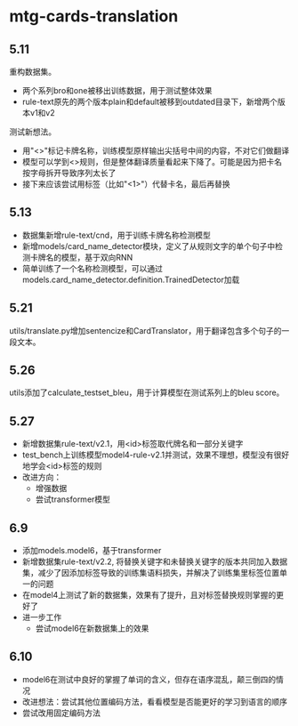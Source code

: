 # mtg-cards-translation

## 5.11

重构数据集。

- 两个系列bro和one被移出训练数据，用于测试整体效果
- rule-text原先的两个版本plain和default被移到outdated目录下，新增两个版本v1和v2

测试新想法。

- 用"<>"标记卡牌名称，训练模型原样输出尖括号中间的内容，不对它们做翻译
- 模型可以学到<>规则，但是整体翻译质量看起来下降了。可能是因为把卡名按字母拆开导致序列太长了
- 接下来应该尝试用标签（比如"<1>"）代替卡名，最后再替换

## 5.13

- 数据集新增rule-text/cnd，用于训练卡牌名称检测模型
- 新增models/card_name_detector模块，定义了从规则文字的单个句子中检测卡牌名的模型，基于双向RNN
- 简单训练了一个名称检测模型，可以通过models.card_name_detector.definition.TrainedDetector加载

## 5.21

utils/translate.py增加sentencize和CardTranslator，用于翻译包含多个句子的一段文本。

## 5.26

utils添加了calculate_testset_bleu，用于计算模型在测试系列上的bleu score。

## 5.27

- 新增数据集rule-text/v2.1，用\<id\>标签取代牌名和一部分关键字
- test_bench上训练模型model4-rule-v2.1并测试，效果不理想，模型没有很好地学会\<id\>标签的规则
- 改进方向：
    - 增强数据
    - 尝试transformer模型

## 6.9

- 添加models.model6，基于transformer
- 新增数据集rule-text/v2.2, 将替换关键字和未替换关键字的版本共同加入数据集，减少了因添加标签导致的训练集语料损失，并解决了训练集里标签位置单一的问题
- 在model4上测试了新的数据集，效果有了提升，且对标签替换规则掌握的更好了
- 进一步工作
    - 尝试model6在新数据集上的效果
  
## 6.10
- model6在测试中良好的掌握了单词的含义，但存在语序混乱，颠三倒四的情况
- 改进想法：尝试其他位置编码方法，看看模型是否能更好的学习到语言的顺序
- 尝试改用固定编码方法